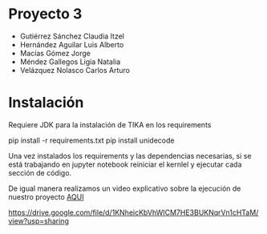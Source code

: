 # Proyecto 3
- Gutiérrez Sánchez Claudia Itzel
- Hernández Aguilar Luis Alberto
- Macías Gómez Jorge
- Méndez Gallegos Ligia Natalia
- Velázquez Nolasco Carlos Arturo


# Instalación

Requiere JDK para la instalación de TIKA en los requirements

pip install -r requirements.txt
pip install unidecode

Una vez instalados los requirements y las dependencias necesarias, si se está trabajando en jupyter notebook reiniciar el kernlel y ejecutar cada sección de código.

De igual manera realizamos un video explicativo sobre la ejecución de nuestro proyecto [AQUI](https://drive.google.com/file/d/1KNheicKbVhWICM7HE3BUKNqrVn1cHTaM/view?usp=sharing)

https://drive.google.com/file/d/1KNheicKbVhWICM7HE3BUKNqrVn1cHTaM/view?usp=sharing
